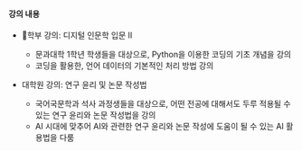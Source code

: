 #### 강의 내용
  - 학부 강의: 디지털 인문학 입문 II
    * 문과대학 1학년 학생들을 대상으로, Python을 이용한 코딩의 기초 개념을 강의
    * 코딩을 활용한, 언어 데이터의 기본적인 처리 방법 강의
  
  - 대학원 강의: 연구 윤리 및 논문 작성법
    * 국어국문학과 석사 과정생들을 대상으로, 어떤 전공에 대해서도 두루 적용될 수 있는 연구 윤리와 논문 작성법을 강의
    * AI 시대에 맞추어 AI와 관련한 연구 윤리와 논문 작성에 도움이 될 수 있는 AI 활용법을 다룸